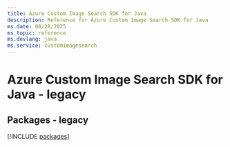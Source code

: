 ```yaml
---
title: Azure Custom Image Search SDK for Java
description: Reference for Azure Custom Image Search SDK for Java
ms.date: 08/28/2025
ms.topic: reference
ms.devlang: java
ms.service: customimagesearch
---
```

# Azure Custom Image Search SDK for Java - legacy
## Packages - legacy
[!INCLUDE [packages](custom-image-search-index.md)]
